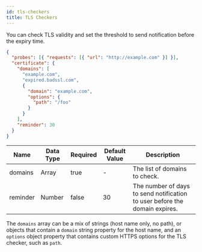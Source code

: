 ```yaml
---
id: tls-checkers
title: TLS Checkers
---
```


You can check TLS validity and set the threshold to send notification before the expiry time.

```json
{
  "probes": [{ "requests": [{ "url": "http://example.com" }] }],
  "certificate": {
    "domains": [
      "example.com",
      "expired.badssl.com",
      {
        "domain": "example.com",
        "options": {
          "path": "/foo"
        }
      }
    ],
    "reminder": 30
  }
}
```

| Name     | Data Type | Required | Default Value | Description                                                                |
| -------- | --------- | -------- | ------------- | -------------------------------------------------------------------------- |
| domains  | Array     | true     | -             | The list of domains to check.                                              |
| reminder | Number    | false    | 30            | The number of days to send notification to user before the domain expires. |

The `domains` array can be a mix of strings (host name only, no path), or objects
that contain a `domain` string property for the host name, and an `options` object
property that contains custom HTTPS options for the TLS checker, such as `path`.
